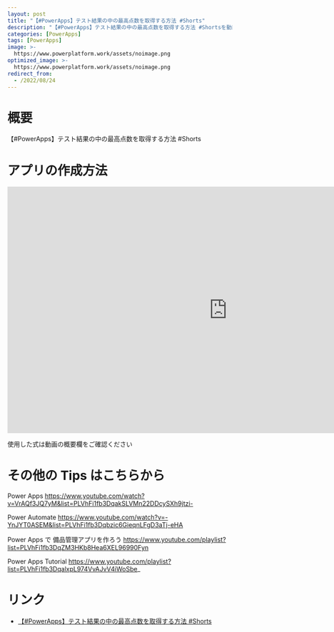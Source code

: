 ```yaml
---
layout: post
title: "【#PowerApps】テスト結果の中の最高点数を取得する方法 #Shorts"
description: "【#PowerApps】テスト結果の中の最高点数を取得する方法 #Shortsを動画で分かりやすく解説"
categories: [PowerApps]
tags: [PowerApps]
image: >-
  https://www.powerplatform.work/assets/noimage.png
optimized_image: >-
  https://www.powerplatform.work/assets/noimage.png
redirect_from:
  - /2022/08/24
---
```



#  概要

【#PowerApps】テスト結果の中の最高点数を取得する方法 #Shorts


# アプリの作成方法

<iframe width="983" height="553" src="https://www.youtube.com/embed/uizLiCHUtAg" title="YouTube video player" frameborder="0" allow="accelerometer; autoplay; clipboard-write; encrypted-media; gyroscope; picture-in-picture" allowfullscreen></iframe>


使用した式は動画の概要欄をご確認ください


# その他の Tips はこちらから

Power Apps
https://www.youtube.com/watch?v=VrAQf3JQ7yM&list=PLVhFi1fb3DqakSLVMn22DDcySXh9jtzi- 

Power Automate
https://www.youtube.com/watch?v=-YnJYT0ASEM&list=PLVhFi1fb3Dqbzic6GieqnLFgD3aTj-eHA

Power Apps で 備品管理アプリを作ろう
https://www.youtube.com/playlist?list=PLVhFi1fb3DqZM3HKb8Hea6XEL96990Fyn

Power Apps Tutorial
https://www.youtube.com/playlist?list=PLVhFi1fb3DqalxpL974VvAJvV4iWoSbe_

# リンク


- [【#PowerApps】テスト結果の中の最高点数を取得する方法 #Shorts](https://www.youtube.com/watch?v=uizLiCHUtAg)

